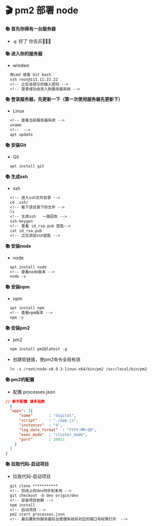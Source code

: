 # &#x1F3AC; pm2 部署 node
**&#x1F4DA; 首先你得有一台服务器**
+ &#x1F6F8; 好了 你去买&#x1F47B;&#x1F47B;&#x1F47B;

**&#x1F4DA; 进入你的服务器**
+ windwo 
```txt
  用cmd 或者 Git bash
  ssh root@111.11.22.22
  <!-- 之后会提示你输入密码 -->
  <!-- 登录成功会进入到服务器系统 -->
```

**&#x1F4DA; 登录服务器，先更新一下（第一次使用服务器先更新下）**
+ Linux
```txt
  <!-- 查看当前服务器系统 -->
  uname 
  <!--  -->
  apt update
```

**&#x1F4DA; 安装Git**
+ Git
```txt
  apt install git
```

**&#x1F4DA; 生成ssh**
+ ssh
```txt
  <!-- 进入ssh文件目录 -->
  cd .ssh/
  <!-- 看下该目录下的文件 -->
  ls
  <!-- 生成ssh   一路回车 -->
  ssh-keygen
  <!-- 查看 id_rsa.pub 密匙-->
  cat id_rsa.pub
  <!-- 之后添加ssh密匙 -->
```

**&#x1F4DA; 安装node**
+ node
```txt
  apt install node
  <!-- 查看node版本 -->
  node -v
```

**&#x1F4DA; 安装npm**
+ npm
```txt
  apt install npm
  <!-- 查看npm版本 -->
  npm -v
```


**&#x1F4DA; 安装pm2**
+ pm2
```txt
  npm install pm2@latest -g
```
+ 创建软链接，使pm2命令全局有效
```txt
  ln -s /root/node-v8.9.3-linux-x64/bin/pm2 /usr/local/bin/pm2
```

**&#x1F4DA; pm2的配置**
+ 配置 processes.json
```json
// 新手配置 请多指教
  {
  "apps": [{
      "name"       : "digital",
      "script"     : "./app.js",
      "instances"  : "4",
      "log_date_format"  : "YYYY-MM-DD",
      "exec_mode"  : "cluster_mode",
      "port"       : 10011
    }
  ]
}
```

**&#x1F4DA; 拉取代码-启动项目**
+ 拉取代码-启动项目
```txt
  git clone ***********
  <!-- 将线上的dev同步到本地 -->
  git checkout -b dev origin/dev
  <!-- 安装项目依赖 -->
  npm install
  <!-- 启动项目 -->
  pm2 start processes.json
  <!-- 最后要到你服务器后台管理系统将对应的端口号权限打开  -->
```

